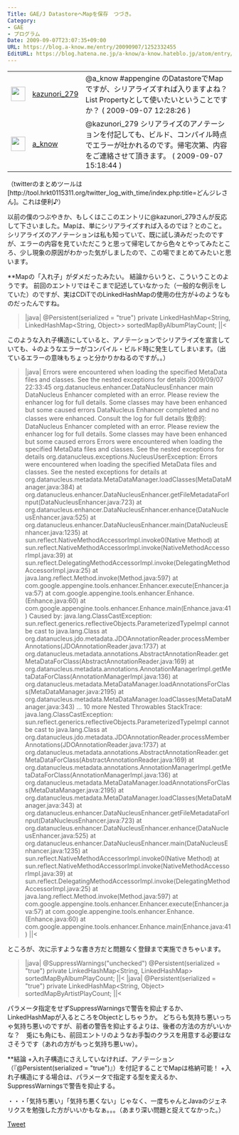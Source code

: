 ```yaml
---
Title: GAE/J DatastoreへMapを保存　つづき。
Category:
- GAE
- プログラム
Date: 2009-09-07T23:07:35+09:00
URL: https://blog.a-know.me/entry/20090907/1252332455
EditURL: https://blog.hatena.ne.jp/a-know/a-know.hateblo.jp/atom/entry/12921228815727979959
---
```



<table><tbody><tr><td><a href="http://twitter.com/kazunori_279"><img src="http://a3.twimg.com/profile_images/393838605/portrait_normal.JPG" width="32" border="0" /></a></td><td><a href="http://twitter.com/kazunori_279/status/3811445407">kazunori_279</a></td><td>@a_know #appengine のDatastoreでMapですが、シリアライズすれば入りますよね？ List Propertyとして使いたいということですか？ ( 2009-09-07 12:28:26 )</td></tr><tr><td><a href="http://twitter.com/a_know"><img src="http://a1.twimg.com/profile_images/305355464/IMG_0173_r_normal.JPG" width="32" border="0" /></a></td><td><a href="http://twitter.com/a_know/status/3813934097">a_know</a></td><td>@kazunori_279 シリアライズのアノテーションを付記しても、ビルド、コンパイル時点でエラーが吐かれるのです。帰宅次第、内容をご連絡させて頂きます。 ( 2009-09-07 15:18:44 )</td></tr></tbody></table>
（twitterのまとめツールは　[http://tool.hrkt0115311.org/twitter_log_with_time/index.php:title=どんジレさん]。これは便利♪）


以前の僕のつぶやきか、もしくはここのエントリに@kazunori_279さんが反応して下さいました。Mapは、単にシリアライズすれば入るのでは？とのこと。
シリアライズのアノテーションは私も知っていて、既に試し済みだったのですが、エラーの内容を見ていただこうと思って帰宅してから色々とやってみたところ、少し現象の原因がわかった気がしましたので、この場でまとめてみたいと思います。


**Mapの「入れ子」がダメだったみたい。
結論からいうと、こういうことのようです。
前回のエントリではそこまで記述していなかった（一般的な例示をしていた）のですが、実はCDiTでのLinkedHashMapの使用の仕方が↓のようなものだったんですね。

>|java|
	@Persistent(serialized = "true")
	private LinkedHashMap<String, LinkedHashMap<String, Object>> sortedMapByAlbumPlayCount;
||<

このような入れ子構造にしていると、アノテーションでシリアライズを宣言していても、↓のようなエラーがコンパイル・ビルド時に発生してしまいます。（出ているエラーの意味もちょっと分かりかねるのですが。。）

>|java|
Errors were encountered when loading the specified MetaData files and classes. See the nested exceptions for details
2009/09/07 22:33:45 org.datanucleus.enhancer.DataNucleusEnhancer main
DataNucleus Enhancer completed with an error. Please review the enhancer log for full details. Some classes may have been enhanced but some caused errors
DataNucleus Enhancer completed and no classes were enhanced. Consult the log for full details
致命的: DataNucleus Enhancer completed with an error. Please review the enhancer log for full details. Some classes may have been enhanced but some caused errors
Errors were encountered when loading the specified MetaData files and classes. See the nested exceptions for details
org.datanucleus.exceptions.NucleusUserException: Errors were encountered when loading the specified MetaData files and classes. See the nested exceptions for details
	at org.datanucleus.metadata.MetaDataManager.loadClasses(MetaDataManager.java:384)
	at org.datanucleus.enhancer.DataNucleusEnhancer.getFileMetadataForInput(DataNucleusEnhancer.java:723)
	at org.datanucleus.enhancer.DataNucleusEnhancer.enhance(DataNucleusEnhancer.java:525)
	at org.datanucleus.enhancer.DataNucleusEnhancer.main(DataNucleusEnhancer.java:1235)
	at sun.reflect.NativeMethodAccessorImpl.invoke0(Native Method)
	at sun.reflect.NativeMethodAccessorImpl.invoke(NativeMethodAccessorImpl.java:39)
	at sun.reflect.DelegatingMethodAccessorImpl.invoke(DelegatingMethodAccessorImpl.java:25)
	at java.lang.reflect.Method.invoke(Method.java:597)
	at com.google.appengine.tools.enhancer.Enhancer.execute(Enhancer.java:57)
	at com.google.appengine.tools.enhancer.Enhance.<init>(Enhance.java:60)
	at com.google.appengine.tools.enhancer.Enhance.main(Enhance.java:41)
Caused by: java.lang.ClassCastException: sun.reflect.generics.reflectiveObjects.ParameterizedTypeImpl cannot be cast to java.lang.Class
	at org.datanucleus.jdo.metadata.JDOAnnotationReader.processMemberAnnotations(JDOAnnotationReader.java:1737)
	at org.datanucleus.metadata.annotations.AbstractAnnotationReader.getMetaDataForClass(AbstractAnnotationReader.java:169)
	at org.datanucleus.metadata.annotations.AnnotationManagerImpl.getMetaDataForClass(AnnotationManagerImpl.java:136)
	at org.datanucleus.metadata.MetaDataManager.loadAnnotationsForClass(MetaDataManager.java:2195)
	at org.datanucleus.metadata.MetaDataManager.loadClasses(MetaDataManager.java:343)
	... 10 more
Nested Throwables StackTrace:
java.lang.ClassCastException: sun.reflect.generics.reflectiveObjects.ParameterizedTypeImpl cannot be cast to java.lang.Class
	at org.datanucleus.jdo.metadata.JDOAnnotationReader.processMemberAnnotations(JDOAnnotationReader.java:1737)
	at org.datanucleus.metadata.annotations.AbstractAnnotationReader.getMetaDataForClass(AbstractAnnotationReader.java:169)
	at org.datanucleus.metadata.annotations.AnnotationManagerImpl.getMetaDataForClass(AnnotationManagerImpl.java:136)
	at org.datanucleus.metadata.MetaDataManager.loadAnnotationsForClass(MetaDataManager.java:2195)
	at org.datanucleus.metadata.MetaDataManager.loadClasses(MetaDataManager.java:343)
	at org.datanucleus.enhancer.DataNucleusEnhancer.getFileMetadataForInput(DataNucleusEnhancer.java:723)
	at org.datanucleus.enhancer.DataNucleusEnhancer.enhance(DataNucleusEnhancer.java:525)
	at org.datanucleus.enhancer.DataNucleusEnhancer.main(DataNucleusEnhancer.java:1235)
	at sun.reflect.NativeMethodAccessorImpl.invoke0(Native Method)
	at sun.reflect.NativeMethodAccessorImpl.invoke(NativeMethodAccessorImpl.java:39)
	at sun.reflect.DelegatingMethodAccessorImpl.invoke(DelegatingMethodAccessorImpl.java:25)
	at java.lang.reflect.Method.invoke(Method.java:597)
	at com.google.appengine.tools.enhancer.Enhancer.execute(Enhancer.java:57)
	at com.google.appengine.tools.enhancer.Enhance.<init>(Enhance.java:60)
	at com.google.appengine.tools.enhancer.Enhance.main(Enhance.java:41)
||<


ところが、次に示すような書き方だと問題なく登録まで実施できちゃいます。

>|java|
	@SuppressWarnings("unchecked")
	@Persistent(serialized = "true")
	private LinkedHashMap<String, LinkedHashMap> sortedMapByAlbumPlayCount;
||<
>|java|
	@Persistent(serialized = "true")
	private LinkedHashMap<String, Object> sortedMapByArtistPlayCount;
||<

パラメータ指定をせずSuppressWarningsで警告を抑止するか、LinkedHashMapが入るところをObjectとしちゃうか。
どちらも気持ち悪いっちゃ気持ち悪いのですが、前者の警告を抑止するよりは、後者の方法の方がいいかな？　兎にも角にも、前回エントリのようなお手製のクラスを用意する必要はなさそうです（あれの方がもっと気持ち悪いｗ）。


**結論
+入れ子構造にさえしていなければ、アノテーション（『@Persistent(serialized = "true")』）を付記することでMapは格納可能！
+入れ子構造にする場合は、パラメータで指定する型を変えるか、SuppressWarningsで警告を抑止する。


・・・「気持ち悪い」「気持ち悪くない」じゃなく、一度ちゃんとJavaのジェネリクスを勉強した方がいいかもなぁ。。。（あまり深い問題と捉えてなかった。）



<a href="http://twitter.com/share" class="twitter-share-button" data-count="horizontal" data-via="a_know" data-related="CDiT_info" data-lang="ja">Tweet</a><script type="text/javascript" src="http://platform.twitter.com/widgets.js"></script>
